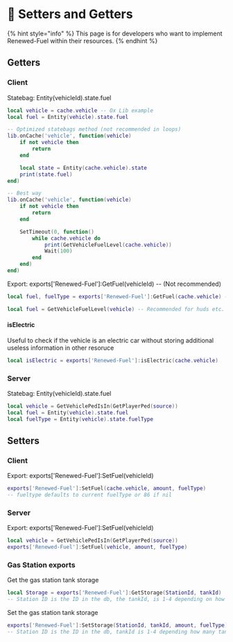 # 🔵 Setters and Getters

{% hint style="info" %}
This page is for developers who want to implement Renewed-Fuel within their resources.
{% endhint %}

## Getters

### Client

Statebag: Entity(vehicleId).state.fuel

```lua
local vehicle = cache.vehicle -- Ox Lib example
local fuel = Entity(vehicle).state.fuel

-- Optimized statebags method (not recommended in loops)
lib.onCache('vehicle', function(vehicle)
    if not vehicle then
        return
    end

    local state = Entity(cache.vehicle).state
    print(state.fuel)
end)

-- Best way
lib.onCache('vehicle', function(vehicle)
    if not vehicle then
        return
    end

    SetTimeout(0, function()
        while cache.vehicle do
            print(GetVehicleFuelLevel(cache.vehicle))
            Wait(100)
        end
    end)
end)
```

Export: exports\['Renewed-Fuel']:GetFuel(vehicleId) -- (Not recommended)

```lua
local fuel, fuelType = exports['Renewed-Fuel']:GetFuel(cache.vehicle) -- ox lib example
```

```lua
local fuel = GetVehicleFuelLevel(vehicle) -- Recommended for huds etc.
```

#### isElectric

Useful to check if the vehicle is an electric car without storing additional useless information in other resoruce

```lua
local isElectric = exports['Renewed-Fuel']:isElectric(cache.vehicle)
```

### Server

Statebag: Entity(vehicleId).state.fuel

```lua
local vehicle = GetVehiclePedIsIn(GetPlayerPed(source))
local fuel = Entity(vehicle).state.fuel
local fuelType = Entity(vehicle).state.fuelType
```

## Setters

### Client

Export: exports\['Renewed-Fuel']:SetFuel(vehicleId)

```lua
exports['Renewed-Fuel']:SetFuel(cache.vehicle, amount, fuelType) 
-- fueltype defaults to current fuelType or 86 if nil
```

### &#x20;Server

Export: exports\['Renewed-Fuel']:SetFuel(vehicleId)

```lua
local vehicle = GetVehiclePedIsIn(GetPlayerPed(source))
exports['Renewed-Fuel']:SetFuel(vehicle, amount, fuelType) 
```



### Gas Station exports

Get the gas station tank storage

```lua
local Storage = exports['Renewed-Fuel']:GetStorage(StationId, tankId) 
-- Station ID is the ID in the db, the tankId, is 1-4 depending on how many tanks the station have 
```

Set the gas station tank storage

```lua
exports['Renewed-Fuel']:SetStorage(StationId, tankId, amount, fuelType)
-- Station ID is the ID in the db, tankId is 1-4 depending how many tanks the station have
```
